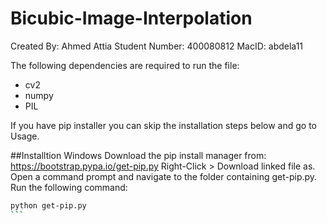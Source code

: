 # Bicubic-Image-Interpolation
Created By: Ahmed Attia
Student Number: 400080812
MacID: abdela11

The following dependencies are required to run the file:
- cv2
- numpy
- PIL

If you have pip installer you can skip the installation steps below and go to Usage.

##Installtion Windows 
Download the pip install manager from: https://bootstrap.pypa.io/get-pip.py 
Right-Click > Download linked file as.
Open a command prompt and navigate to the folder containing get-pip.py.
Run the following command:
````bash
python get-pip.py
```

